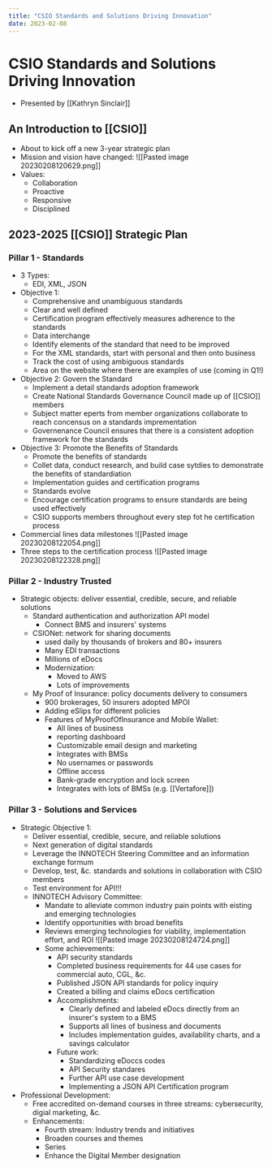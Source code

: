 ```yaml
---
title: "CSIO Standards and Solutions Driving Innovation"
date: 2023-02-08
---
```

#  CSIO Standards and Solutions Driving Innovation
- Presented by [[Kathryn Sinclair]]
## An Introduction to [[CSIO]]
- About to kick off a new 3-year strategic plan
- Mission and vision have changed:
![[Pasted image 20230208120629.png]]
- Values:
	- Collaboration
	- Proactive
	- Responsive
	- Disciplined
 
## 2023-2025 [[CSIO]] Strategic Plan
### Pillar 1 - Standards
- 3 Types:
	- EDI, XML, JSON
- Objective 1:
	- Comprehensive and unambiguous standards
	- Clear and well defined
	- Certification program effectively measures adherence to the standards
	- Data interchange
	- Identify elements of the standard that need to be improved
	- For the XML standards, start with personal and then onto business
	- Track the cost of using ambiguous standards
	- Area on the website where there are examples of use (coming in Q1!)
 - Objective 2: Govern the Standard
	 - Implement a detail standards adoption framework
	 - Create National Standards Governance Council made up of [[CSIO]] members
	 - Subject matter eperts from member organizations collaborate to reach concensus on a standards imprementation
	 - Governenance Council ensures that there is a consistent adoption framework for the standards
- Objective 3: Promote the Benefits of Standards
	- Promote the benefits of standards
	- Collet data, conduct research, and build case sytdies to demonstrate the benefits of standardiation
	- Implementation guides and certification programs
	- Standards evolve
	- Encourage certification programs to ensure standards are being used effectively
	- CSIO supports members throughout every step fot he certification process
- Commercial lines data milestones
![[Pasted image 20230208122054.png]]
- Three steps to the certification process
![[Pasted image 20230208122328.png]]

### Pillar 2 - Industry Trusted
- Strategic objects: deliver essential, credible, secure, and reliable solutions
	- Standard authentication and authorization API model
		- Connect BMS and insurers' systems
	- CSIONet: network for sharing documents
		- used daily by thousands of brokers and 80+ insurers
		- Many EDI transactions
		- Millions of eDocs
		- Modernization:
			- Moved to AWS
			- Lots of improvements
	- My Proof of Insurance: policy documents delivery to consumers
		- 900 brokerages, 50 insurers adopted MPOI
		- Adding eSlips for different policies
		- Features of MyProofOfInsurance and Mobile Wallet:
			- All lines of business
			- reporting dashboard
			- Customizable email design and marketing
			- Integrates with BMSs
			- No usernames or passwords
			- Offline access
			- Bank-grade encryption and lock screen
			- Integrates with lots of BMSs (e.g. [[Vertafore]])
   
### Pillar 3 - Solutions and Services
- Strategic Objective 1:
	- Deliver essential, credible, secure, and reliable solutions
	- Next generation of digital standards
	- Leverage the INNOTECH Steering Committee and an information exchange formum
	- Develop, test, &c. standards and solutions in collaboration with CSIO members
	- Test environment for API!!!
	- INNOTECH Advisory Committee:
		- Mandate to alleviate common industry pain points with eisting and emerging technologies
		- Identify opportunities with broad benefits
		- Reviews emerging technologies for viability, implementation effort, and ROI
		  ![[Pasted image 20230208124724.png]]
		- Some achievements:
			- API security standards
			- Completed business requirements for 44 use cases for commercial auto, CGL, &c.
			- Published JSON API standards for policy inquiry
			- Created a billing and claims eDocs certification
			- Accomplishments:
				- Clearly defined and labeled eDocs directly from an insurer's system to a BMS
				- Supports all lines of business and documents
				- Includes implementation guides, availability charts, and a savings calculator
			- Future work:
				- Standardizing eDoccs codes
				- API Security standares
				- Further API use case development
				- Implementing a JSON API Certification program
- Professional Development:
	- Free accredited on-demand courses in three streams: cybersecurity, digial marketing, &c.
	- Enhancements:
		- Fourth stream: Industry trends and initiatives
		- Broaden courses and themes
		- Series
		- Enhance the Digital Member designation
